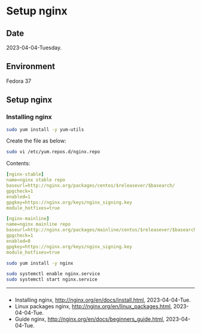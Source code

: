 # Setup nginx

## Date

2023-04-04-Tuesday.

## Environment

Fedora 37

## Setup nginx

### Installing nginx

```Bash
sudo yum install -y yum-utils
```

Create the file as below:

```Bash
sudo vi /etc/yum.repos.d/nginx.repo
```

Contents:

```yml
[nginx-stable]
name=nginx stable repo
baseurl=http://nginx.org/packages/centos/$releasever/$basearch/
gpgcheck=1
enabled=1
gpgkey=https://nginx.org/keys/nginx_signing.key
module_hotfixes=true

[nginx-mainline]
name=nginx mainline repo
baseurl=http://nginx.org/packages/mainline/centos/$releasever/$basearch/
gpgcheck=1
enabled=0
gpgkey=https://nginx.org/keys/nginx_signing.key
module_hotfixes=true
```

```Bash
sudo yum install -y nginx
```

```Bash
sudo systemctl enable nginx.service
sudo systemctl start nginx.service
```

---

###
- Installing nginx, http://nginx.org/en/docs/install.html, 2023-04-04-Tue.
- Linux packages nginx, http://nginx.org/en/linux_packages.html, 2023-04-04-Tue.
- Guide nginx, http://nginx.org/en/docs/beginners_guide.html, 2023-04-04-Tue.

